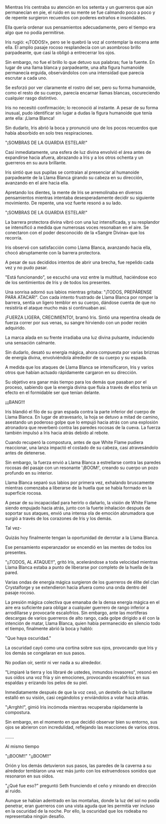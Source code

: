 
Mientras Iris centraba su atención en los setenta y un guerreros que aún permanecían en pie, el ruido en su mente se fue calmando poco a poco y de repente surgieron recuerdos con poderes extraños e insondables.

Ella quería ordenar sus pensamientos adecuadamente, pero el tiempo era algo que no podía permitirse.

Iris rugió: «¡TODOS!», pero se le quebró la voz al contemplar la escena ante ella. El amplio pasaje rocoso resplandecía con un asombroso brillo parpadeante, que casi la obligó a entrecerrar los ojos.

Sin embargo, no fue el brillo lo que detuvo sus palabras; fue la fuente. En lugar de una llama blanca y parpadeante, una alta figura humanoide permanecía erguida, observándolos con una intensidad que parecía escrutar a cada uno.

Se esforzó por ver claramente el rostro del ser, pero su forma humanoide, como el resto de su cuerpo, parecía encarnar llamas blancas, oscureciendo cualquier rasgo distintivo.

Iris no necesitó confirmación; lo reconoció al instante. A pesar de su forma inusual, pudo identificar sin lugar a dudas la figura humanoide que tenía ante ella: ¡Llama Blanca!

Sin dudarlo, Iris abrió la boca y pronunció uno de los pocos recuerdos que había absorbido en solo tres respiraciones.

"¡SOMBRAS DE LA GUARDIA ESTELAR!"

Casi inmediatamente, una esfera de luz divina envolvió el área antes de expandirse hacia afuera, abrazando a Iris y a los otros ochenta y un guerreros en su aura brillante.

Iris sintió que sus pupilas se contraían al presenciar al humanoide parpadeante de la Llama Blanca girando su cabeza en su dirección, avanzando en el aire hacia ella.

Apretando los dientes, la mente de Iris se arremolinaba en diversos pensamientos mientras intentaba desesperadamente decidir su siguiente movimiento. De repente, una voz fuerte resonó a su lado.

"¡SOMBRAS DE LA GUARDIA ESTELAR!"

La barrera protectora divina vibró con una luz intensificada, y su resplandor se intensificó a medida que numerosas voces resonaban en el aire. Se conectaron con el poder desconocido de la «Sangre Divina» que los recorría.

Iris observó con satisfacción como Llama Blanca, avanzando hacia ella, chocó abruptamente con la barrera protectora.

A pesar de sus decididos intentos de abrir una brecha, fue repelido cada vez y no pudo pasar.

"Está funcionando", se escuchó una voz entre la multitud, haciéndose eco de los sentimientos de Iris y de todos los presentes.

Una sonrisa adornó sus labios mientras gritaba: "¡TODOS, PREPÁRENSE PARA ATACAR!". Con cada intento frustrado de Llama Blanca por romper la barrera, sentía un ligero temblor en su cuerpo, dándose cuenta de que no resistiría el ataque mucho más si continuaban así.

¡FUERZA LIGERA, CRECIMIENTO!, bramó Iris. Sintió una repentina oleada de fuerza correr por sus venas, su sangre hirviendo con un poder recién adquirido.

La marca alada en su frente irradiaba una luz divina pulsante, induciendo una sensación calmante.

Sin dudarlo, desató su energía mágica, ahora compuesta por varias briznas de energía divina, envolviéndola alrededor de su cuerpo y su espada.

A medida que los ataques de Llama Blanca se intensificaron, Iris y varios otros que habían actuado rápidamente cargaron en su dirección.

Su objetivo era ganar más tiempo para los demás que pasaban por el proceso, sabiendo que la energía divina que fluía a través de ellos tenía un efecto en el formidable ser que tenían delante.

¡¡¡BANG!!!

Iris blandió el filo de su gran espada contra la parte inferior del cuerpo de Llama Blanca. En lugar de atravesarlo, la hoja se detuvo a mitad de camino, asestando un poderoso golpe que lo empujó hacia atrás con una explosión atronadora que reverberó contra las paredes rocosas de la cueva. La fuerza también impulsó a Iris hacia atrás debido al rebote.

Cuando recuperó la compostura, antes de que White Flame pudiera reaccionar, una lanza impactó el costado de su cabeza, casi atravesándolo antes de detenerse.

Sin embargo, la fuerza envió a Llama Blanca a estrellarse contra las paredes rocosas del pasaje con un resonante '¡BOOM!', creando su cuerpo un pozo profundo en su interior.

Llama Blanca separó sus labios por primera vez, exhalando bruscamente mientras comenzaba a liberarse de la huella que se había formado en la superficie rocosa.

A pesar de su incapacidad para herirlo o dañarlo, la visión de White Flame siendo empujado hacia atrás, junto con la fuerte inhalación después de soportar sus ataques, envió una intensa ola de emoción abrumadora que surgió a través de los corazones de Iris y los demás.

Tal vez-

Quizás hoy finalmente tengan la oportunidad de derrotar a la Llama Blanca.

Ese pensamiento esperanzador se encendió en las mentes de todos los presentes.

"¡¡TODOS, AL ATAQUE!!", gritó Iris, acelerándose a toda velocidad mientras Llama Blanca estaba a punto de liberarse por completo de la huella de la pared.

Varias ondas de energía mágica surgieron de los guerreros de élite del clan Crystalforge y se extendieron hacia afuera como una onda dentro del pasaje rocoso.

La presión mágica colectiva que emanaba de la densa energía mágica en el aire era suficiente para obligar a cualquier guerrero de rango inferior a arrodillarse y provocarle escalofríos. Sin embargo, ante las mortíferas descargas de varios guerreros de alto rango, cada golpe dirigido a él con la intención de matar, Llama Blanca, quien había permanecido en silencio todo el tiempo, finalmente abrió la boca y habló:

"Que haya oscuridad."

La oscuridad cayó como una cortina sobre sus ojos, provocando que Iris y los demás se congelaran en sus pasos.

No podían oír, sentir ni ver nada a su alrededor.

"Limpiaré la tierra y los libraré de ustedes, inmundos invasores", resonó en sus oídos una voz fría y sin emociones, provocando escalofríos en sus espaldas y erizando los pelos de su piel.

Inmediatamente después de que la voz cesó, un destello de luz brillante estalló en su visión, casi cegándolos y enviándolos a volar hacia atrás.

"¡Arrghh!", gimió Iris incómoda mientras recuperaba rápidamente la compostura.

Sin embargo, en el momento en que decidió observar bien su entorno, sus ojos se abrieron con incredulidad, reflejando las reacciones de varios otros.

…....

Al mismo tiempo

"¡¡BOOM!!" "¡¡BOOM!!"

Orión y los demás detuvieron sus pasos, las paredes de la caverna a su alrededor temblaron una vez más junto con los estruendosos sonidos que resonaron en sus oídos.

"¿Qué fue eso?" preguntó Seth frunciendo el ceño y mirando en dirección al ruido.

Aunque se habían adentrado en las montañas, donde la luz del sol no podía penetrar, eran guerreros con una vista aguda que les permitía ver incluso en la oscuridad de la noche. Por ello, la oscuridad que los rodeaba no representaba ningún desafío.